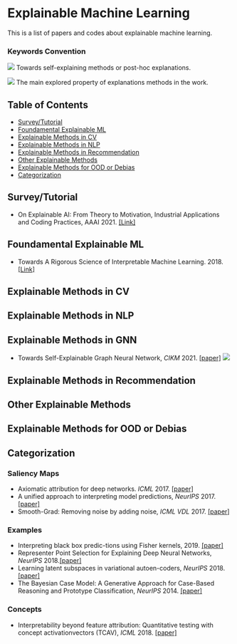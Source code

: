 
# Explainable Machine Learning
This is a list of papers and codes about explainable machine learning.

### Keywords Convention

![](https://img.shields.io/badge/Self_Explaining-blue) Towards self-explaining methods or post-hoc explanations.

![](https://img.shields.io/badge/Analysis-green) The main explored property of explanations methods in the work.

## Table of Contents
- [Survey/Tutorial](#survey-paper)
- [Foundamental Explainable ML](#foundamental-XAI)
- [Explainable Methods in CV](#XAI-CV)
- [Explainable Methods in NLP](#XAI-NLP)
- [Explainable Methods in Recommendation](#XAI-Rec)
- [Other Explainable Methods](#XAI-Other)
- [Explainable Methods for OOD or Debias](#XAI-OOD)
- [Categorization](#catg)

<!--- * Title, in *NeurIPS* 2019. [\[paper\]]() [\[code\]]() ---> 

## Survey/Tutorial
* On Explainable AI: From Theory to Motivation, Industrial Applications and Coding Practices, AAAI 2021. [\[Link\]](https://xaitutorial2021.github.io/)

## Foundamental Explainable ML
* Towards A Rigorous Science of Interpretable Machine Learning. 2018. [\[Link\]](https://arxiv.org/abs/1702.08608)

## Explainable Methods in CV


## Explainable Methods in NLP


## Explainable Methods in GNN
* Towards Self-Explainable Graph Neural Network, *CIKM* 2021. [\[paper\]](https://dl.acm.org/doi/pdf/10.1145/3459637.3482306?casa_token=QCWCRWnwCR0AAAAA:JAdj8PtPoxVUW4annpOC-o0hg-nndjM3jZaJNMPTy2VWR9eSjUBczrBIDwF7Rb5pGrRm0dvNtOAfYQ) ![](https://img.shields.io/badge/Self_Explaining-blue)


## Explainable Methods in Recommendation


## Other Explainable Methods


## Explainable Methods for OOD or Debias

## Categorization
### Saliency Maps
* Axiomatic attribution for deep networks. *ICML* 2017. [\[paper\]](https://arxiv.org/abs/1703.01365)
* A unified approach to interpreting model predictions, *NeurIPS* 2017. [\[paper\]](https://arxiv.org/abs/1705.07874)
* Smooth-Grad: Removing noise by adding noise, *ICML VDL* 2017. [\[paper\]](https://arxiv.org/abs/1706.03825)

### Examples
*  Interpreting black box predic-tions using Fisher kernels, 2019. [\[paper\]](https://arxiv.org/abs/1810.10118)
*  Representer Point Selection for Explaining Deep Neural Networks, *NeurIPS* 2018.[\[paper\]](https://arxiv.org/abs/1811.09720)
*  Learning latent subspaces in variational autoen-coders, *NeurIPS* 2018. [\[paper\]](https://proceedings.neurips.cc/paper/2018/file/73e5080f0f3804cb9cf470a8ce895dac-Paper.pdf)
*  The Bayesian Case Model: A Generative Approach for Case-Based Reasoning and Prototype Classification, *NeurIPS* 2014. [\[paper\]](https://arxiv.org/abs/1503.01161)

### Concepts
*  Interpretability beyond feature attribution:  Quantitative testing with concept activationvectors (TCAV), *ICML* 2018. [\[paper\]](https://arxiv.org/abs/1711.11279)
